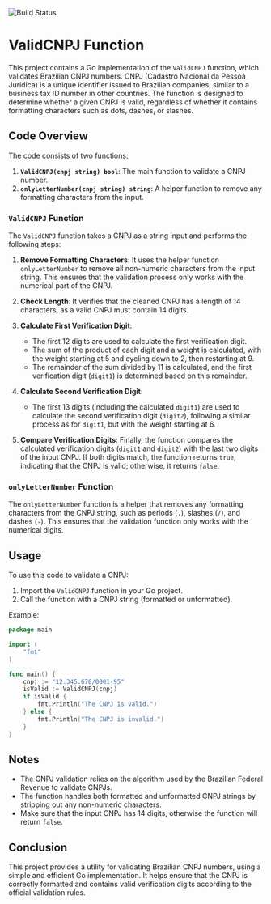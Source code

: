 ![Build Status](https://github.com/linuxsoares/valid-brazilian-cnpj/actions/workflows/workflow-file.yml/badge.svg?branch=main)


# ValidCNPJ Function

This project contains a Go implementation of the `ValidCNPJ` function, which validates Brazilian CNPJ numbers. CNPJ (Cadastro Nacional da Pessoa Jurídica) is a unique identifier issued to Brazilian companies, similar to a business tax ID number in other countries. The function is designed to determine whether a given CNPJ is valid, regardless of whether it contains formatting characters such as dots, dashes, or slashes.

## Code Overview

The code consists of two functions:

1. **`ValidCNPJ(cnpj string) bool`**: The main function to validate a CNPJ number.
2. **`onlyLetterNumber(cnpj string) string`**: A helper function to remove any formatting characters from the input.

### `ValidCNPJ` Function

The `ValidCNPJ` function takes a CNPJ as a string input and performs the following steps:

1. **Remove Formatting Characters**: It uses the helper function `onlyLetterNumber` to remove all non-numeric characters from the input string. This ensures that the validation process only works with the numerical part of the CNPJ.

2. **Check Length**: It verifies that the cleaned CNPJ has a length of 14 characters, as a valid CNPJ must contain 14 digits.

3. **Calculate First Verification Digit**:
   - The first 12 digits are used to calculate the first verification digit.
   - The sum of the product of each digit and a weight is calculated, with the weight starting at 5 and cycling down to 2, then restarting at 9.
   - The remainder of the sum divided by 11 is calculated, and the first verification digit (`digit1`) is determined based on this remainder.

4. **Calculate Second Verification Digit**:
   - The first 13 digits (including the calculated `digit1`) are used to calculate the second verification digit (`digit2`), following a similar process as for `digit1`, but with the weight starting at 6.

5. **Compare Verification Digits**: Finally, the function compares the calculated verification digits (`digit1` and `digit2`) with the last two digits of the input CNPJ. If both digits match, the function returns `true`, indicating that the CNPJ is valid; otherwise, it returns `false`.

### `onlyLetterNumber` Function

The `onlyLetterNumber` function is a helper that removes any formatting characters from the CNPJ string, such as periods (`.`), slashes (`/`), and dashes (`-`). This ensures that the validation function only works with the numerical digits.

## Usage

To use this code to validate a CNPJ:

1. Import the `ValidCNPJ` function in your Go project.
2. Call the function with a CNPJ string (formatted or unformatted).

Example:

```go
package main

import (
	"fmt"
)

func main() {
	cnpj := "12.345.678/0001-95"
	isValid := ValidCNPJ(cnpj)
	if isValid {
		fmt.Println("The CNPJ is valid.")
	} else {
		fmt.Println("The CNPJ is invalid.")
	}
}
```

## Notes

- The CNPJ validation relies on the algorithm used by the Brazilian Federal Revenue to validate CNPJs.
- The function handles both formatted and unformatted CNPJ strings by stripping out any non-numeric characters.
- Make sure that the input CNPJ has 14 digits, otherwise the function will return `false`.

## Conclusion

This project provides a utility for validating Brazilian CNPJ numbers, using a simple and efficient Go implementation. It helps ensure that the CNPJ is correctly formatted and contains valid verification digits according to the official validation rules.
